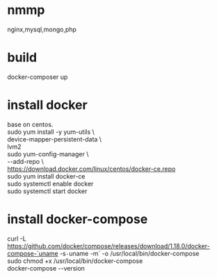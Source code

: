 # nmmp
nginx,mysql,mongo,php


# build
docker-composer up


# install docker  
base on centos.  
sudo yum install -y yum-utils \\  
  device-mapper-persistent-data \\  
  lvm2  
sudo yum-config-manager \\  
    --add-repo \\  
    https://download.docker.com/linux/centos/docker-ce.repo  
sudo yum install docker-ce  
sudo systemctl enable docker  
sudo systemctl start docker    



# install docker-compose  
curl -L https://github.com/docker/compose/releases/download/1.18.0/docker-compose-`uname -s`-`uname -m` -o /usr/local/bin/docker-compose  
sudo chmod +x /usr/local/bin/docker-compose   
docker-compose --version  


